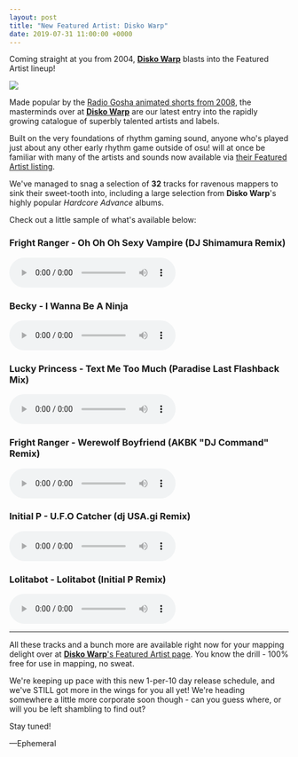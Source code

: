 ```yaml
---
layout: post
title: "New Featured Artist: Disko Warp"
date: 2019-07-31 11:00:00 +0000
---
```


Coming straight at you from 2004, [**Disko Warp**](https://osu.ppy.sh/beatmaps/artists/44) blasts into the Featured Artist lineup!

![](https://assets.ppy.sh/artists/44/header.jpg)

Made popular by the [Radio Gosha animated shorts from 2008](https://www.youtube.com/watch?v=7Na1A6lSHns), the masterminds over at [**Disko Warp**](https://osu.ppy.sh/beatmaps/artists/44) are our latest entry into the rapidly growing catalogue of superbly talented artists and labels.

Built on the very foundations of rhythm gaming sound, anyone who's played just about any other early rhythm game outside of osu! will at once be familiar with many of the artists and sounds now available via [their Featured Artist listing](https://osu.ppy.sh/beatmaps/artists/44).

We've managed to snag a selection of **32** tracks for ravenous mappers to sink their sweet-tooth into, including a large selection from **Disko Warp**'s highly popular *Hardcore Advance* albums.

Check out a little sample of what's available below:

### Fright Ranger - Oh Oh Oh Sexy Vampire (DJ Shimamura Remix)

<audio controls>
    <source src="https://assets.ppy.sh/artists/44/previews/1053.mp3" type="audio/mpeg">
</audio>

### Becky - I Wanna Be A Ninja

<audio controls>
    <source src="https://assets.ppy.sh/artists/44/previews/1045.mp3" type="audio/mpeg">
</audio>
 
### Lucky Princess - Text Me Too Much (Paradise Last Flashback Mix)

<audio controls>
    <source src="https://assets.ppy.sh/artists/44/previews/1065.mp3" type="audio/mpeg">
</audio>

### Fright Ranger - Werewolf Boyfriend (AKBK "DJ Command" Remix)

<audio controls>
    <source src="https://assets.ppy.sh/artists/44/previews/1054.mp3" type="audio/mpeg">
</audio>

### Initial P - U.F.O Catcher (dj USA.gi Remix)

<audio controls>
    <source src="https://assets.ppy.sh/artists/44/previews/1057.mp3" type="audio/mpeg">
</audio>

### Lolitabot - Lolitabot (Initial P Remix)

<audio controls>
    <source src="https://assets.ppy.sh/artists/44/previews/1063.mp3" type="audio/mpeg">
</audio>

---

All these tracks and a bunch more are available right now for your mapping delight over at [**Disko Warp**'s Featured Artist page](https://osu.ppy.sh/beatmaps/artists/44). You know the drill - 100% free for use in mapping, no sweat.

We're keeping up pace with this new 1-per-10 day release schedule, and we've STILL got more in the wings for you all yet! We're heading somewhere a little more corporate soon though - can you guess where, or will you be left shambling to find out?

Stay tuned!

—Ephemeral
